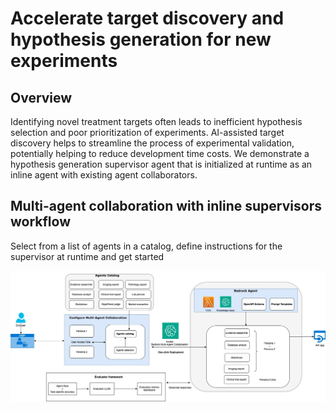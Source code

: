 # Accelerate target discovery and hypothesis generation for new experiments

## Overview
Identifying novel treatment targets often leads to inefficient hypothesis selection and poor prioritization of experiments. AI-assisted target discovery helps to streamline the process of experimental validation, potentially helping to reduce development time costs. We demonstrate a hypothesis generation supervisor agent that is initialized at runtime as an inline agent with existing agent collaborators. 

## Multi-agent collaboration with inline supervisors workflow
Select from a list of agents in a catalog, define instructions for the supervisor at runtime and get started

![architecture](images/HCLSagents.jpg)